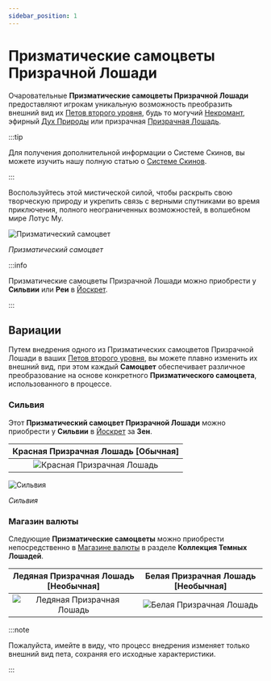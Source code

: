 ```yaml
---
sidebar_position: 1
---
```


# Призматические самоцветы Призрачной Лошади

Очаровательные **Призматические самоцветы Призрачной Лошади** предоставляют игрокам уникальную возможность преобразить внешний вид их [Петов второго уровня](/category/pets), будь то могучий [Некромант](/crafting/pets/Necromancer), эфирный [Дух Природы](/crafting/pets/spirit-of-nature) или призрачная [Призрачная Лошадь](/crafting/pets/ghost-horse).

:::tip

Для получения дополнительной информации о Системе Скинов, вы можете изучить нашу полную статью о [Системе Скинов](/skin-system).

:::

Воспользуйтесь этой мистической силой, чтобы раскрыть свою творческую природу и укрепить связь с верными спутниками во время приключения, полного неограниченных возможностей, в волшебном мире Лотус Му.

![Призматический самоцвет](/img/items/jewels/prismatic-gem.png)

_Призматический самоцвет_

:::info

Призматические самоцветы Призрачной Лошади можно приобрести у **Сильвии** или **Реи** в [Йоскрет](/maps/yoskreth).

:::

## Вариации

Путем внедрения одного из Призматических самоцветов Призрачной Лошади в ваших [Петов второго уровня](/category/pets), вы можете плавно изменить их внешний вид, при этом каждый **Самоцвет** обеспечивает различное преобразование на основе конкретного **Призматического самоцвета**, использованного в процессе.

### Сильвия

Этот **Призматический самоцвет Призрачной Лошади** можно приобрести у **Сильвии** в [Йоскрет](/maps/yoskreth) за **Зен**.

| Красная Призрачная Лошадь [<span className="tier-common">**Обычная**</span>] |
| :--------------------------------------------------------------------------: |
|      ![Красная Призрачная Лошадь](/img/items/pets/red-ghost-horse.jpg)       |

![Сильвия](/img/npc/silvia.jpg)

_Сильвия_

### Магазин валюты

Следующие **Призматические самоцветы** можно приобрести непосредственно в [Магазине валюты](/client-features/cash-shop) в разделе **Коллекция Темных Лошадей**.

| Ледяная Призрачная Лошадь [<span className="tier-uncommon">**Необычная**</span>] | Белая Призрачная Лошадь [<span className="tier-uncommon">**Необычная**</span>] |
| :------------------------------------------------------------------------------: | :----------------------------------------------------------------------------: |
|        ![Ледяная Призрачная Лошадь](/img/items/pets/ice-ghost-horse.jpg)         |       ![Белая Призрачная Лошадь](/img/items/pets/white-ghost-horse.jpg)        |

:::note

Пожалуйста, имейте в виду, что процесс внедрения изменяет только внешний вид пета, сохраняя его исходные характеристики.

:::

